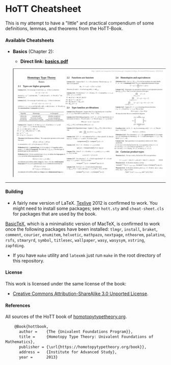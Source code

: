 # HoTT Cheatsheet

This is my attempt to have a "little" and practical compendium of some
definitions, lemmas, and theorems from the HoTT-Book.

#### Available Cheatsheets

- **Basics** (Chapter 2):
  - **Direct link: [basics.pdf](https://github.com/jonaprieto/hott-cheatsheet/releases/download/v0.1.0/basics.pdf)**

  ![](assests/basics-preview.png)

-----------------------------------------------------------------------------

#### Building

- A fairly new version of LaTeX.
[Texlive](http://www.tug.org/texlive/) 2012 is confirmed to work. You might need
to install some packages; see `hott.sty` and `cheat-sheet.cls` for packages that are used by the book.

[BasicTeX](http://www.tug.org/mactex/morepackages.html), which is a minimalistic
version of MacTeX, is confirmed to work once the following packages have been
installed: `tlmgr`, `install`, `braket`, `comment`, `courier`, `enumitem`,
`helvetic`, `mathpazo`, `nextpage`, `ntheorem`, `palatino`, `rsfs`, `stmaryrd`,
`symbol`, `titlesec`, `wallpaper`, `wasy`, `wasysym`, `xstring`, `zapfding`.

- If you have `make` utility and `latexmk` just
run `make` in the root directory of this repository.


#### License

This work is licensed under the same license of the book:

- [Creative Commons Attribution-ShareAlike 3.0 Unported License](http://creativecommons.org/licenses/by-sa/3.0/).

#### References

All sources of the HoTT book of
[homotopytypetheory.org](https://homotopytypetheory.org/book/).

```
    @Book{hottbook,
      author =    {The {Univalent Foundations Program}},
      title =     {Homotopy Type Theory: Univalent Foundations of Mathematics},
      publisher = {\url{https://homotopytypetheory.org/book}},
      address =   {Institute for Advanced Study},
      year =      2013}
```
